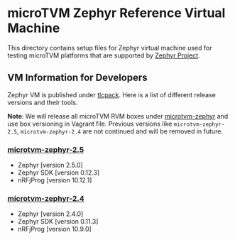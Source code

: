 <!--- Licensed to the Apache Software Foundation (ASF) under one -->
<!--- or more contributor license agreements.  See the NOTICE file -->
<!--- distributed with this work for additional information -->
<!--- regarding copyright ownership.  The ASF licenses this file -->
<!--- to you under the Apache License, Version 2.0 (the -->
<!--- "License"); you may not use this file except in compliance -->
<!--- with the License.  You may obtain a copy of the License at -->

<!---   http://www.apache.org/licenses/LICENSE-2.0 -->

<!--- Unless required by applicable law or agreed to in writing, -->
<!--- software distributed under the License is distributed on an -->
<!--- "AS IS" BASIS, WITHOUT WARRANTIES OR CONDITIONS OF ANY -->
<!--- KIND, either express or implied.  See the License for the -->
<!--- specific language governing permissions and limitations -->
<!--- under the License. -->

# microTVM Zephyr Reference Virtual Machine

This directory contains setup files for Zephyr virtual machine used for testing microTVM platforms
that are supported by [Zephyr Project](https://zephyrproject.org/).

## VM Information for Developers
Zephyr VM is published under [tlcpack](https://app.vagrantup.com/tlcpack).
Here is a list of different release versions and their tools.

**Note**: We will release all microTVM RVM boxes under [microtvm-zephyr](https://app.vagrantup.com/tlcpack/boxes/microtvm-zephyr) and use box versioning in Vagrant file. Previous versions like `microtvm-zephyr-2.5`, `microtvm-zephyr-2.4` are not continued and will be removed in future.

### [microtvm-zephyr-2.5](https://app.vagrantup.com/tlcpack/boxes/microtvm-zephyr-2.5/versions/0.0.1)

- Zephyr [version 2.5.0]
- Zephyr SDK [version 0.12.3]
- nRFjProg [version 10.12.1]

### [microtvm-zephyr-2.4](https://app.vagrantup.com/tlcpack/boxes/microtvm-zephyr/versions/0.0.4)

- Zephyr [version 2.4.0]
- Zephyr SDK [version 0.11.3]
- nRFjProg [version 10.9.0]
